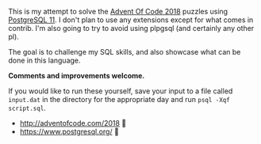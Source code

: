 This is my attempt to solve the [Advent Of Code 2018](http://adventofcode.com/2018)
puzzles using [PostgreSQL 11](https://www.postgresql.org/). I don't plan to use
any extensions except for what comes in contrib. I'm also going to try to avoid
using plpgsql (and certainly any other pl).

The goal is to challenge my SQL skills, and also showcase what can be done in
this language.

**Comments and improvements welcome.**

If you would like to run these yourself, save your input to a file called
`input.dat` in the directory for the appropriate day and run `psql -Xqf script.sql`.

* http://adventofcode.com/2018 :christmas_tree:
* https://www.postgresql.org/ :elephant:
